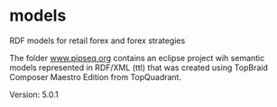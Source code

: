 # models
RDF models for retail forex and forex strategies

The folder www.pipseq.org contains an eclipse project 
wih semantic models represented in RDF/XML (ttl) that
was created using TopBraid Composer Maestro Edition 
 from TopQuadrant.
 
   Version: 5.0.1
